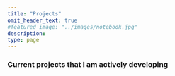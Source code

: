 ```yaml
---
title: "Projects"
omit_header_text: true
#featured_image: "../images/notebook.jpg"
description:
type: page
---
```

### Current projects that I am actively developing
